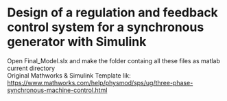 # Design of a regulation and feedback control system for a synchronous generator with Simulink

Open Final_Model.slx and make the folder containg all these files as matlab current directory <br>
Original Mathworks & Simulink Template lik: https://www.mathworks.com/help/physmod/sps/ug/three-phase-synchronous-machine-control.html  <br>

